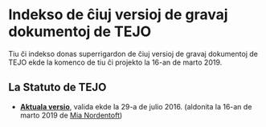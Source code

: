 # Indekso de ĉiuj versioj de gravaj dokumentoj de TEJO
Tiu ĉi indekso donas superrigardon de ĉiuj versioj de gravaj dokumentoj de TEJO ekde la komenco de tiu ĉi projekto la 16-an de marto 2019.

## La Statuto de TEJO
- [**Aktuala versio**](https://github.com/tejoesperanto/dokumentoj/blob/cf44f7ab0740439faf0014e9ab60b4f6c0b31140/dok/Statuto.md), valida ekde la 29-a de julio 2016. (aldonita la 16-an de marto 2019 de [Mia Nordentoft](https://github.com/miestasmia))
